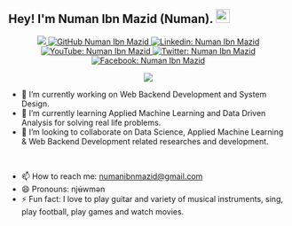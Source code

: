 ## Hey! I'm Numan Ibn Mazid (Numan). <img src="https://media.giphy.com/media/hvRJCLFzcasrR4ia7z/giphy.gif" width="25px">


<div align="center">
    <p>
        <a href="https://github.com/NumanIbnMazid/github-profile-views-counter">
            <img src="https://komarev.com/ghpvc/?username=NumanIbnMazid">
        </a>
        <a href="https://github.com/NumanIbnMazid">
            <img 
                 src="https://img.shields.io/github/followers/NumanIbnMazid?label=follow&amp;style=social" 
                 alt="GitHub Numan Ibn Mazid" 
            />
        </a>
        <a href="https://linkedin.com/in/numanibnmazid">
            <img 
                 src="https://img.shields.io/badge/-numanibnmazid-0a66c2?style=flat-square&amp;logo=Linkedin&amp;logoColor=white&amp;link=https://linkedin.com/in/numanibnmazid" 
                 alt="Linkedin: Numan Ibn Mazid" 
            />
        </a>
        <a href="https://youtube.com/c/NumanIbnMazid">
            <img 
                 src="https://img.shields.io/badge/-NumanIbnMazid-ff0000?style=flat-square&amp;logo=Youtube&amp;logoColor=white&amp;link=https://youtube.com/c/NumanIbnMazid" 
                 alt="YouTube: Numan Ibn Mazid" 
            />
        </a>
        <a href="https://twitter.com/NumanIbnMazid">
            <img 
                 src="https://img.shields.io/twitter/follow/NumanIbnMazid?style=social" 
                 alt="Twitter: Numan Ibn Mazid" 
            />
        </a>
        <a href="https://facebook.com/NumanIbnMazid">
            <img 
                 src="https://img.shields.io/badge/-NumanIbnMazid-1094f4?style=flat-square&amp;logo=Facebook&amp;logoColor=white&amp;link=https://facebook.com/NumanIbnMazid" 
                 alt="Facebook: Numan Ibn Mazid" 
            />
        </a>
    </p>
    <p>
        <img 
             src="https://github-readme-stats.vercel.app/api?username=NumanIbnMazid&hide=issues&count_private=true&&hide_border=true&include_all_commits=false&show_icons=true&theme=calm" 
        />
    </p>
</div>

- 🌱 I’m currently working on Web Backend Development and System Design.
- 🔭 I’m currently learning Applied Machine Learning and Data Driven Analysis for solving real life problems.
- 👯 I’m looking to collaborate on Data Science, Applied Machine Learning & Web Backend Development related researches and development.

<br />

- 📫 How to reach me: numanibnmazid@gmail.com
- 😄 Pronouns: njʉ́wmən
- ⚡ Fun fact: I love to play guitar and variety of musical instruments, sing, play football, play games and watch movies.
